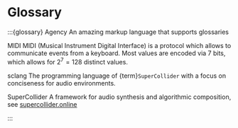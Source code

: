 # Glossary

:::{glossary}
Agency
    An amazing markup language that supports glossaries

MIDI
    MIDI (Musical Instrument Digital Interface) is a protocol which allows to communicate events from a keyboard.
    Most values are encoded via 7 bits, which allows for $2^7=128$ distinct values.

sclang
    The programming language of {term}`SuperCollider` with a focus on conciseness for audio environments.

SuperCollider
    A framework for audio synthesis and algorithmic composition, see [supercollider.online](https://supercollider.online)

:::
